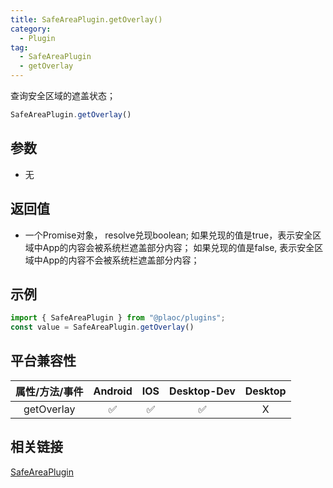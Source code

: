 ```yaml
---
title: SafeAreaPlugin.getOverlay()
category:
  - Plugin
tag:
  - SafeAreaPlugin
  - getOverlay 
---
```


查询安全区域的遮盖状态；

```js
SafeAreaPlugin.getOverlay()
```

## 参数

  - 无

## 返回值

  - 一个Promise对象， resolve兑现boolean;
  如果兑现的值是true，表示安全区域中App的内容会被系统栏遮盖部分内容；
  如果兑现的值是false, 表示安全区域中App的内容不会被系统栏遮盖部分内容；

## 示例
```js
import { SafeAreaPlugin } from "@plaoc/plugins";
const value = SafeAreaPlugin.getOverlay()
```


## 平台兼容性

| 属性/方法/事件 | Android | IOS | Desktop-Dev | Desktop |
|:------------:|:-------:|:---:|:-----------:|:-------:|
| getOverlay     | ✅      | ✅  | ✅          | X       |

## 相关链接

[SafeAreaPlugin](./index.md)


